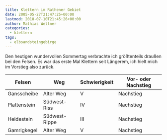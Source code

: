 ```yaml
---
title: Klettern im Rathener Gebiet
date: 2005-05-27T21:47:25+00:00
lastmod: 2018-07-10T21:45:26+00:00
author: Mathias Wellner
categories:
  - klettern
tags:
  - elbsandsteingebirge
---
```

Den heutigen wundervollen Sommertag verbrachte ich größtenteils draußen bei den Felsen. Es war das erste Mal Klettern seit Längerem, ich hielt mich im Vorstieg also zurück. 
<!--more-->

<table class="table table-striped">
  <thead class="thead-inverse">
    <tr>
      <th>Felsen</th>
      <th>Weg</th>
      <th>Schwierigkeit</th>
      <th>Vor- oder Nachstieg</th>
    </tr>
  </thead>
  <tbody>
    <tr>
      <td>Gansscheibe</td>    
      <td>Alter Weg</td>    
      <td>V</td>    
      <td>Nachstieg</td>
    </tr>  
    <tr>
      <td>Plattenstein</td>
      <td>Südwest-Riss</td>    
      <td>IV</td>    
      <td>Nachstieg</td>
    </tr>  
    <tr>
      <td>Heidestein</td>    
      <td>Südwest-Rippe</td>    
      <td>III</td>    
      <td>Nachstieg</td>
    </tr>  
    <tr>
      <td>Gamrigkegel</td>    
      <td>Alter Weg</td>    
      <td>V</td>    
      <td>Nachstieg</td>
    </tr>
  </tbody>
</table>